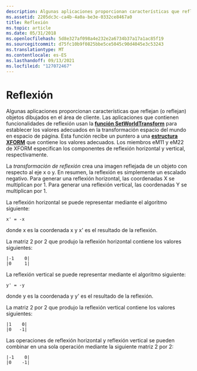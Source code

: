 ```yaml
---
description: Algunas aplicaciones proporcionan características que reflejan (o reflejan) objetos dibujados en el área de cliente.
ms.assetid: 2205dc3c-ca4b-4a0a-be3e-0332ce8467a0
title: Reflexión
ms.topic: article
ms.date: 05/31/2018
ms.openlocfilehash: 5d8e327af098a4e232e2a6734b37a17a1ac85f19
ms.sourcegitcommit: d75fc10b9f0825bbe5ce5045c90d4045e3c53243
ms.translationtype: MT
ms.contentlocale: es-ES
ms.lasthandoff: 09/13/2021
ms.locfileid: "127072467"
---
```

# <a name="reflection"></a>Reflexión

Algunas aplicaciones proporcionan características que reflejan (o reflejan) objetos dibujados en el área de cliente. Las aplicaciones que contienen funcionalidades de reflexión usan la [**función SetWorldTransform**](/windows/desktop/api/Wingdi/nf-wingdi-setworldtransform) para establecer los valores adecuados en la transformación espacio del mundo en espacio de página. Esta función recibe un puntero a una [**estructura XFORM**](/windows/win32/api/wingdi/ns-wingdi-xform) que contiene los valores adecuados. Los miembros eM11 y eM22 de XFORM especifican los componentes de reflexión horizontal y vertical, respectivamente.

La *transformación de reflexión* crea una imagen reflejada de un objeto con respecto al eje x o y. En resumen, la reflexión es simplemente un escalado negativo. Para generar una reflexión horizontal, las coordenadas X se multiplican por 1. Para generar una reflexión vertical, las coordenadas Y se multiplican por 1.

La reflexión horizontal se puede representar mediante el algoritmo siguiente:

``` syntax
x' = -x 
```

donde x es la coordenada x y x' es el resultado de la reflexión.

La matriz 2 por 2 que produjo la reflexión horizontal contiene los valores siguientes:

``` syntax
|-1    0| 
|0     1| 
```

La reflexión vertical se puede representar mediante el algoritmo siguiente:

``` syntax
y' = -y 
```

donde y es la coordenada y y' es el resultado de la reflexión.

La matriz 2 por 2 que produjo la reflexión vertical contiene los valores siguientes:

``` syntax
|1    0| 
|0   -1| 
```

Las operaciones de reflexión horizontal y reflexión vertical se pueden combinar en una sola operación mediante la siguiente matriz 2 por 2:

``` syntax
|-1    0| 
|0    -1| 
```

 

 



